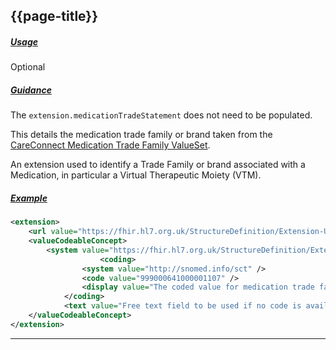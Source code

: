 ## {{page-title}}

<h5><ins>Usage</ins></h5>

<span class="mro-circle optional" title="Optional"></span> Optional


<h5><ins>Guidance</ins></h5>

The `extension.medicationTradeStatement` does not need to be populated.

This details the medication trade family or brand taken from the [CareConnect Medication Trade Family ValueSet](https://fhir.hl7.org.uk/StructureDefinition/Extension-UKCore-MedicationTradeFamily). 

An extension used to identify a Trade Family or brand associated with a Medication, in particular a Virtual Therapeutic Moiety (VTM).

<h5><ins>Example</ins></h5>

```xml
<extension>
    <url value="https://fhir.hl7.org.uk/StructureDefinition/Extension-UKCore-MedicationTradeFamily" />
    <valueCodeableConcept>
        <system value="https://fhir.hl7.org.uk/StructureDefinition/Extension-UKCore-MedicationTradeFamily" />
                    <coding>
                <system value="http://snomed.info/sct" />
                <code value="999000641000001107" />
                <display value="The coded value for medication trade family or brand" />
            </coding>
            <text value="Free text field to be used if no code is available" />
    </valueCodeableConcept>
</extension>
```

---